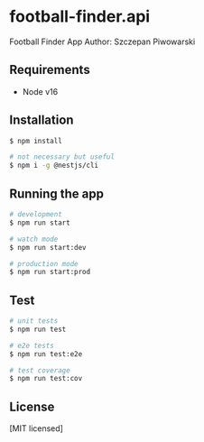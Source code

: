 # football-finder.api

Football Finder App
Author: Szczepan Piwowarski

## Requirements

- Node v16

## Installation

```bash
$ npm install

# not necessary but useful
$ npm i -g @nestjs/cli
```

## Running the app

```bash
# development
$ npm run start

# watch mode
$ npm run start:dev

# production mode
$ npm run start:prod
```

## Test

```bash
# unit tests
$ npm run test

# e2e tests
$ npm run test:e2e

# test coverage
$ npm run test:cov
```

## License

[MIT licensed]

